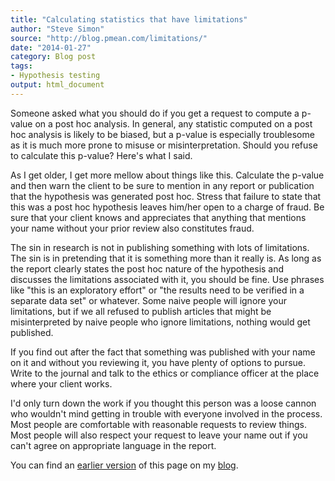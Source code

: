 ```yaml
---
title: "Calculating statistics that have limitations"
author: "Steve Simon"
source: "http://blog.pmean.com/limitations/"
date: "2014-01-27"
category: Blog post
tags:
- Hypothesis testing
output: html_document
---
```


Someone asked what you should do if you get a request to compute a
p-value on a post hoc analysis. In general, any statistic computed on a
post hoc analysis is likely to be biased, but a p-value is especially
troublesome as it is much more prone to misuse or misinterpretation.
Should you refuse to calculate this p-value? Here's what I
said.

<!---More--->

As I get older, I get more mellow about things like this. Calculate the
p-value and then warn the client to be sure to mention in any report or
publication that the hypothesis was generated post hoc. Stress that
failure to state that this was a post hoc hypothesis leaves him/her open
to a charge of fraud. Be sure that your client knows and appreciates
that anything that mentions your name without your prior review also
constitutes fraud.

The sin in research is not in publishing something with lots of
limitations. The sin is in pretending that it is something more than it
really is. As long as the report clearly states the post hoc nature of
the hypothesis and discusses the limitations associated with it, you
should be fine. Use phrases like "this is an exploratory effort" or "the
results need to be verified in a separate data set" or whatever. Some
naive people will ignore your limitations, but if we all refused to
publish articles that might be misinterpreted by naive people who ignore
limitations, nothing would get published.

If you find out after the fact that something was published with your
name on it and without you reviewing it, you have plenty of options to
pursue. Write to the journal and talk to the ethics or compliance
officer at the place where your client works.

I'd only turn down the work if you thought this person was a loose
cannon who wouldn't mind getting in trouble with everyone involved in
the process. Most people are comfortable with reasonable requests to
review things. Most people will also respect your request to leave your
name out if you can't agree on appropriate language in the report.

You can find an [earlier version][sim1] of this page on my [blog][sim2].

[sim1]: http://blog.pmean.com/limitations/
[sim2]: http://blog.pmean.com
